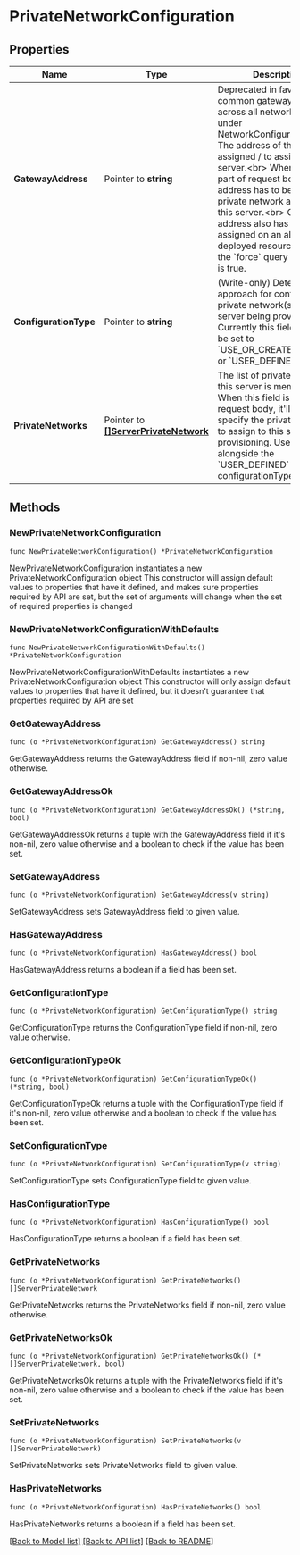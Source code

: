 # PrivateNetworkConfiguration

## Properties

Name | Type | Description | Notes
------------ | ------------- | ------------- | -------------
**GatewayAddress** | Pointer to **string** | Deprecated in favour of a common gateway address across all networks available under NetworkConfiguration.&lt;br&gt; The address of the gateway assigned / to assign to the server.&lt;br&gt; When used as part of request body, IP address has to be part of private network assigned to this server.&lt;br&gt; Gateway address also has to be assigned on an already deployed resource unless the &#x60;force&#x60; query parameter is true. | [optional] 
**ConfigurationType** | Pointer to **string** | (Write-only) Determines the approach for configuring private network(s) for the server being provisioned. Currently this field should be set to &#x60;USE_OR_CREATE_DEFAULT&#x60; or &#x60;USER_DEFINED&#x60;. | [optional] [default to "USE_OR_CREATE_DEFAULT"]
**PrivateNetworks** | Pointer to [**[]ServerPrivateNetwork**](ServerPrivateNetwork.md) | The list of private networks this server is member of. When this field is part of request body, it&#39;ll be used to specify the private networks to assign to this server upon provisioning. Used alongside the &#x60;USER_DEFINED&#x60; configurationType. | [optional] 

## Methods

### NewPrivateNetworkConfiguration

`func NewPrivateNetworkConfiguration() *PrivateNetworkConfiguration`

NewPrivateNetworkConfiguration instantiates a new PrivateNetworkConfiguration object
This constructor will assign default values to properties that have it defined,
and makes sure properties required by API are set, but the set of arguments
will change when the set of required properties is changed

### NewPrivateNetworkConfigurationWithDefaults

`func NewPrivateNetworkConfigurationWithDefaults() *PrivateNetworkConfiguration`

NewPrivateNetworkConfigurationWithDefaults instantiates a new PrivateNetworkConfiguration object
This constructor will only assign default values to properties that have it defined,
but it doesn't guarantee that properties required by API are set

### GetGatewayAddress

`func (o *PrivateNetworkConfiguration) GetGatewayAddress() string`

GetGatewayAddress returns the GatewayAddress field if non-nil, zero value otherwise.

### GetGatewayAddressOk

`func (o *PrivateNetworkConfiguration) GetGatewayAddressOk() (*string, bool)`

GetGatewayAddressOk returns a tuple with the GatewayAddress field if it's non-nil, zero value otherwise
and a boolean to check if the value has been set.

### SetGatewayAddress

`func (o *PrivateNetworkConfiguration) SetGatewayAddress(v string)`

SetGatewayAddress sets GatewayAddress field to given value.

### HasGatewayAddress

`func (o *PrivateNetworkConfiguration) HasGatewayAddress() bool`

HasGatewayAddress returns a boolean if a field has been set.

### GetConfigurationType

`func (o *PrivateNetworkConfiguration) GetConfigurationType() string`

GetConfigurationType returns the ConfigurationType field if non-nil, zero value otherwise.

### GetConfigurationTypeOk

`func (o *PrivateNetworkConfiguration) GetConfigurationTypeOk() (*string, bool)`

GetConfigurationTypeOk returns a tuple with the ConfigurationType field if it's non-nil, zero value otherwise
and a boolean to check if the value has been set.

### SetConfigurationType

`func (o *PrivateNetworkConfiguration) SetConfigurationType(v string)`

SetConfigurationType sets ConfigurationType field to given value.

### HasConfigurationType

`func (o *PrivateNetworkConfiguration) HasConfigurationType() bool`

HasConfigurationType returns a boolean if a field has been set.

### GetPrivateNetworks

`func (o *PrivateNetworkConfiguration) GetPrivateNetworks() []ServerPrivateNetwork`

GetPrivateNetworks returns the PrivateNetworks field if non-nil, zero value otherwise.

### GetPrivateNetworksOk

`func (o *PrivateNetworkConfiguration) GetPrivateNetworksOk() (*[]ServerPrivateNetwork, bool)`

GetPrivateNetworksOk returns a tuple with the PrivateNetworks field if it's non-nil, zero value otherwise
and a boolean to check if the value has been set.

### SetPrivateNetworks

`func (o *PrivateNetworkConfiguration) SetPrivateNetworks(v []ServerPrivateNetwork)`

SetPrivateNetworks sets PrivateNetworks field to given value.

### HasPrivateNetworks

`func (o *PrivateNetworkConfiguration) HasPrivateNetworks() bool`

HasPrivateNetworks returns a boolean if a field has been set.


[[Back to Model list]](../README.md#documentation-for-models) [[Back to API list]](../README.md#documentation-for-api-endpoints) [[Back to README]](../README.md)


